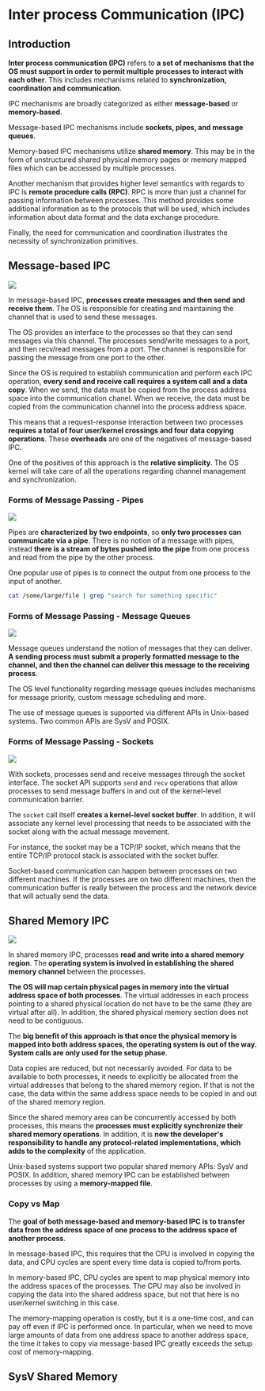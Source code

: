 # Inter process Communication (IPC)

## Introduction

**Inter process communication (IPC)** refers to **a set of mechanisms that the OS must support in order to permit multiple processes to interact with each other**. This includes mechanisms related to **synchronization, coordination and communication**.

IPC mechanisms are broadly categorized as either **message-based** or **memory-based**. 

Message-based IPC mechanisms include **sockets, pipes, and message queues**.

Memory-based IPC mechanisms utilize **shared memory**. This may be in the form of unstructured shared physical memory pages or memory mapped files which can be accessed by multiple processes.

Another mechanism that provides higher level semantics with regards to IPC is **remote procedure calls (RPC)**. RPC is more than just a channel for passing information between processes. This method provides some additional information as to the protocols that will be used, which includes information about data format and the data exchange procedure.

Finally, the need for communication and coordination illustrates the necessity of synchronization primitives.

## Message-based IPC

<img src="ipc_summary.png">

In message-based IPC, **processes create messages and then send and receive them**. The OS is responsible for creating and maintaining the channel that is used to send these messages.

The OS provides an interface to the processes so that they can send messages via this channel. The processes send/write messages to a port, and then recv/read messages from a port. The channel is responsible for passing the message from one port to the other.

Since the OS is required to establish communication and perform each IPC operation, **every send and receive call requires a system call and a data copy**. When we send, the data must be copied from the process address space into the communication chanel. When we receive, the data must be copied from the communication channel into the process address space.

This means that a request-response interaction between two processes **requires a total of four user/kernel crossings and four data copying operations**. These **overheads** are one of the negatives of message-based IPC.

One of the positives of this approach is the **relative simplicity**. The OS kernel will take care of all the operations regarding channel management and synchronization.

### Forms of Message Passing - Pipes

<img src="pipes.png">

Pipes are **characterized by two endpoints**, so **only two processes can communicate via a pipe**. There is no notion of a message with pipes, instead **there is a stream of bytes pushed into the pipe** from one process and read from the pipe by the other process.

One popular use of pipes is to connect the output from one process to the input of another.

```bash
cat /some/large/file | grep "search for something specific"
```

### Forms of Message Passing - Message Queues

<img src="message_queues.png">

Message queues understand the notion of messages that they can deliver. **A sending process must submit a properly formatted message to the channel, and then the channel can deliver this message to the receiving process**.

The OS level functionality regarding message queues includes mechanisms for message priority, custom message scheduling and more.

The use of message queues is supported via different APIs in Unix-based systems. Two common APIs are SysV and POSIX.

### Forms of Message Passing - Sockets

<img src="sockets.png">

With sockets, processes send and receive messages through the socket interface. The socket API supports `send` and `recv` operations that allow processes to send message buffers in and out of the kernel-level communication barrier.

The `socket` call itself **creates a kernel-level socket buffer**. In addition, it will associate any kernel level processing that needs to be associated with the socket along with the actual message movement.

For instance, the socket may be a TCP/IP socket, which means that the entire TCP/IP protocol stack is associated with the socket buffer.

Socket-based communication can happen between processes on two different machines. If the processes are on two different machines, then the communication buffer is really between the process and the network device that will actually send the data.

## Shared Memory IPC

<img src="shared_memory_ipc.png">

In shared memory IPC, processes **read and write into a shared memory region**. The **operating system is involved in establishing the shared memory channel** between the processes.

**The OS will map certain physical pages in memory into the virtual address space of both processes**. The virtual addresses in each process pointing to a shared physical location do not have to be the same (they are virtual after all). In addition, the shared physical memory section does not need to be contiguous.

The **big benefit of this approach is that once the physical memory is mapped into both address spaces, the operating system is out of the way. System calls are only used for the setup phase**.

Data copies are reduced, but not necessarily avoided. For data to be available to both processes, it needs to explicitly be allocated from the virtual addresses that belong to the shared memory region. If that is not the case, the data within the same address space needs to be copied in and out of the shared memory region.

Since the shared memory area can be concurrently accessed by both processes, this means the **processes must explicitly synchronize their shared memory operations**. In addition, it is **now the developer's responsibility to handle any protocol-related implementations, which adds to the complexity** of the application.

Unix-based systems support two popular shared memory APIs: SysV and POSIX. In addition, shared memory IPC can be established between processes by using a **memory-mapped file**.

### Copy vs Map

The **goal of both message-based and memory-based IPC is to transfer data from the address space of one process to the address space of another process**.

In message-based IPC, this requires that the CPU is involved in copying the data, and CPU cycles are spent every time data is copied to/from ports.

In memory-based IPC, CPU cycles are spent to map physical memory into the address spaces of the processes. The CPU may also be involved in copying the data into the shared address space, but not that here is no user/kernel switching in this case.

The memory-mapping operation is costly, but it is a one-time cost, and can pay off even if IPC is performed once. In particular, when we need to move large amounts of data from one address space to another address space, the time it takes to copy via message-based IPC greatly exceeds the setup cost of memory-mapping.

## SysV Shared Memory
